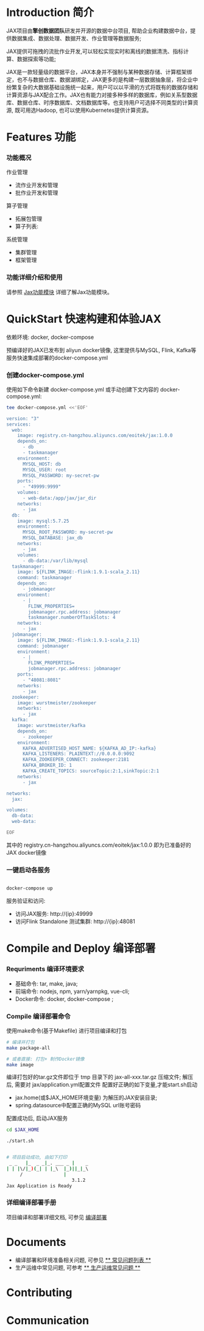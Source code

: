 
# Introduction 简介

JAX项目由**擎创数据团队**研发并开源的数据中台项目, 帮助企业构建数据中台，提供数据集成、数据处理、数据开发、作业管理等数据服务;

JAX提供可拖拽的流批作业开发,可以轻松实现实时和离线的数据清洗、指标计算、数据探索等功能; 

JAX是一款轻量级的数据平台，JAX本身并不强制与某种数据存储、计算框架绑定，也不与数据仓库、数据湖绑定，JAX更多的是构建一层数据抽象层，将企业中纷繁复杂的大数据基础设施统一起来，用户可以以平滑的方式将既有的数据存储和计算资源与JAX配合工作。JAX也有能力对接多种多样的数据库，例如关系型数据库、数据仓库、时序数据库、文档数据库等。也支持用户可选择不同类型的计算资源, 既可用选Hadoop, 也可以使用Kubernetes提供计算资源。


# Features 功能

### 功能概况
作业管理
* 流作业开发和管理
* 批作业开发和管理
	
算子管理
* 拓展包管理
* 算子列表: 

系统管理
* 集群管理
* 框架管理


### 功能详细介绍和使用

请参照 [Jax功能模块](docs/JaxFeatures.md) 详细了解Jax功能模块。



# QuickStart 快速构建和体验JAX

依赖环境: docker, docker-compose

预编译好的JAX已发布到 aliyun docker镜像, 这里提供与MySQL, Flink, Kafka等服务快速集成部署的docker-compose.yml
 

### 创建docker-compose.yml

使用如下命令新建 docker-compose.yml 或手动创建下文内容的 docker-compose.yml: 

```sh
tee docker-compose.yml <<'EOF'

version: "3"
services:
  web:
    image: registry.cn-hangzhou.aliyuncs.com/eoitek/jax:1.0.0
    depends_on:
      - db
      - taskmanager
    environment:
      MYSQL_HOST: db
      MYSQL_USER: root
      MYSQL_PASSWORD: my-secret-pw
    ports:
      - "49999:9999"
    volumes:
      - web-data:/app/jax/jar_dir
    networks:
      - jax
  db:
    image: mysql:5.7.25
    environment:
      MYSQL_ROOT_PASSWORD: my-secret-pw
      MYSQL_DATABASE: jax_db
    networks:
      - jax
    volumes:
      - db-data:/var/lib/mysql
  taskmanager:
    image: ${FLINK_IMAGE:-flink:1.9.1-scala_2.11}
    command: taskmanager
    depends_on:
      - jobmanager
    environment:
      - |
        FLINK_PROPERTIES=
        jobmanager.rpc.address: jobmanager
        taskmanager.numberOfTaskSlots: 4
    networks:
      - jax
  jobmanager:
    image: ${FLINK_IMAGE:-flink:1.9.1-scala_2.11}
    command: jobmanager
    environment:
      - |
        FLINK_PROPERTIES=
        jobmanager.rpc.address: jobmanager
    ports:
      - "48081:8081"
    networks:
      - jax
  zookeeper:
    image: wurstmeister/zookeeper
    networks:
      - jax
  kafka:
    image: wurstmeister/kafka
    depends_on:
      - zookeeper
    environment:
      KAFKA_ADVERTISED_HOST_NAME: ${KAFKA_AD_IP:-kafka}
      KAFKA_LISTENERS: PLAINTEXT://0.0.0.0:9092
      KAFKA_ZOOKEEPER_CONNECT: zookeeper:2181
      KAFKA_BROKER_ID: 1
      KAFKA_CREATE_TOPICS: sourceTopic:2:1,sinkTopic:2:1
    networks:
      - jax

networks:
  jax:

volumes:
  db-data:
  web-data:

EOF

```

其中的 registry.cn-hangzhou.aliyuncs.com/eoitek/jax:1.0.0 即为已准备好的JAX docker镜像 


### 一键启动各服务

```sh

docker-compose up

```

服务验证和访问:
- 访问JAX服务: http://{ip}:49999
- 访问Flink Standalone 测试集群: http://{ip}:48081




# Compile and Deploy 编译部署


### Requriments 编译环境要求

- 基础命令: tar, make, java; 
- 前端命令: nodejs, npm, yarn/yarnpkg, vue-cli; 
- Docker命令: docker, docker-compose ; 



### Compile 编译部署命令

使用make命令(基于Makefile) 进行项目编译和打包

```sh
# 编译并打包
make package-all

# 或者直接: 打包+ 制作Docker镜像
make image

```

编译打包好的tar.gz文件即位于 tmp 目录下的 jax-all-xxx.tar.gz 压缩文件;
解压后, 需要对 jax/application.yml配置文件 配置好正确的如下变量,才能start.sh启动
- jax.home(或$JAX_HOME环境变量) 为解压的JAX安装目录;
- spring.datasource中配置正确的MySQL url账号密码


配置成功后, 启动JAX服务

```sh
cd $JAX_HOME

./start.sh


# 项目启动成功, 由如下打印
 _ _   |_  _ _|_. ___ _ |    _ 
| | |\/|_)(_| | |_\  |_)||_|_\ 
     /               |         
                        3.1.2 
Jax Application is Ready

```



### 详细编译部署手册

项目编译和部署详细文档, 可参见 [编译部署](docs/CompileAndDeploy.md) 



# Documents 

- 编译部署和环境准备相关问题, 可参见  [** 常见问题列表 **](https://datasalon.yuque.com/staff-dg3tgh/pg6cpg/uem0ig) 
- 生产运维中常见问题, 可参考 [** 生产运维常见问题 **](https://datasalon.yuque.com/staff-dg3tgh/pg6cpg/uem0ig) 


# Contributing

# Communication

